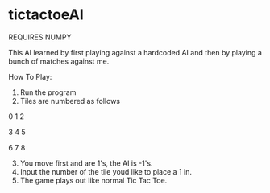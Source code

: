 # tictactoeAI
REQUIRES NUMPY

This AI learned by first playing against a hardcoded AI and then by playing a bunch of matches against me.

How To Play:
1) Run the program
2) Tiles are numbered as follows

0 1 2

3 4 5

6 7 8

3) You move first and are 1's, the AI is -1's.
4) Input the number of the tile youd like to place a 1 in.
5) The game plays out like normal Tic Tac Toe.
